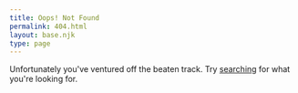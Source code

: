 ```yaml
---
title: Oops! Not Found
permalink: 404.html
layout: base.njk
type: page
---
```


Unfortunately you've ventured off the beaten track. Try [searching](/search) for what you're looking for.
